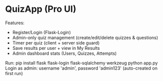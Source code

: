 # QuizApp (Pro UI)
Features:
- Register/Login (Flask-Login)
- Admin-only quiz management (create/edit/delete quizzes & questions)
- Timer per quiz (client + server side guard)
- Save results per user + view in My Results
- Admin dashboard stats (Users, Quizzes, Attempts)

Run:
pip install flask flask-login flask-sqlalchemy werkzeug
python app.py
Login as admin: username 'admin', password 'admin123' (auto-created on first run)
